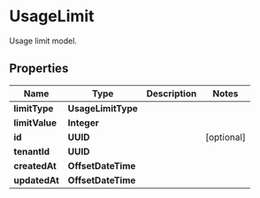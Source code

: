 

# UsageLimit

Usage limit model.

## Properties

| Name | Type | Description | Notes |
|------------ | ------------- | ------------- | -------------|
|**limitType** | **UsageLimitType** |  |  |
|**limitValue** | **Integer** |  |  |
|**id** | **UUID** |  |  [optional] |
|**tenantId** | **UUID** |  |  |
|**createdAt** | **OffsetDateTime** |  |  |
|**updatedAt** | **OffsetDateTime** |  |  |



